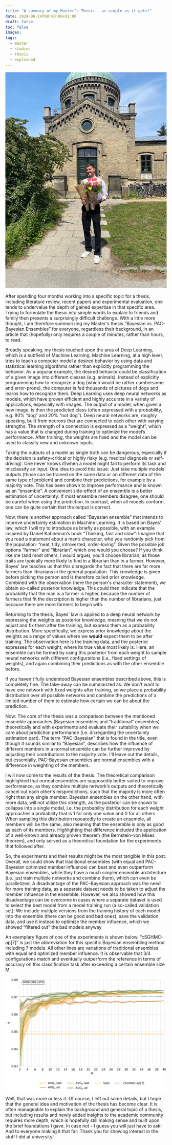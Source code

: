 ```yaml
---
title: "A summary of my Master’s Thesis - as simple as it gets!"
date: 2024-06-14T00:00:00+01:00
draft: false
toc: false
images:
tags:
  - master
  - studies
  - thesis
  - explained
---
```


![After my defense!](/static/master.jpg)

After spending four months working into a specific topic for a thesis, including literature review, recent papers and experimental evaluation, one tends to undervalue the depth of gained expertise in that specific area. Trying to formulate the thesis into simple words to explain to friends and family then presents a surprisingly difficult challenge. With a little more thought, I am therefore summarizing my Master's thesis “Bayesian vs. PAC-Bayesian Ensembles” for everyone, regardless their background, in an article that (hopefully) only requires a couple of minutes, rather than hours, to read.

Broadly speaking, my thesis touched upon the area of Deep Learning, which is a subfield of Machine Learning. Machine Learning, at a high level, tries to teach a computer model a desired behavior by using data and statistical learning algorithms rather than explicitly programming the behavior. As a popular example, the desired behavior could be classification of a given image into different classes (e.g. animals). Instead of explicitly programming how to recognize a dog (which would be rather cumbersome and error-prone), the computer is fed thousands of pictures of dogs and learns how to recognize them. Deep Learning uses deep neural networks as models, which have proven efficient and highly accurate in a variety of applications, especially with images. The output of a model, when given a new image, is then the predicted class (often expressed with a probability, e.g. 80% “dog” and 20% “not dog”). Deep neural networks are, roughly speaking, built from neurons that are connected to each other with varying strengths. The strength of a connection is expressed as a “weight”, which has a value that is changed during training to optimize the model’s performance. After training, the weights are fixed and the model can be used to classify new and unknown inputs.

Taking the outputs of a model as single truth can be dangerous, especially if the decision is safety-critical or highly risky (e.g. medical diagnosis or self-driving). One never knows if/when a model might fail to perform its task and misclassify an input. One idea to avoid this issue: Just take multiple models' outputs (those can be trained on the same data or on different data of the same type of problem) and combine their predictions, for example by a majority vote. This has been shown to improve performance and is known as an “ensemble”. A convenient side-effect of an ensemble is a better estimation of uncertainty: If most ensemble members disagree, one should be careful when using the prediction. In contrast, when all models conform, one can be quite certain that the output is correct.

Now, there is another approach called “Bayesian ensemble” that intends to improve uncertainty estimation in Machine Learning. It is based on Bayes’ law, which I will try to introduce as briefly as possible, with an example inspired by Daniel Kahneman’s book “Thinking, fast and slow”: Imagine that you read a statement about a man’s character, who you randomly pick from the population: “neat, tidy, introverted, order-loving”. Given the possible job options “farmer” and “librarian”, which one would you choose? If you think like me (and most others, I would argue), you'll choose librarian, as those traits are typically more likely to find in a librarian than in a farmer. However, Bayes' law teaches us that this disregards the fact that there are far more farmers than librarians in the general population. This knowledge is given before picking the person and is therefore called prior knowledge. Combined with the observation (here the person's character statement), we obtain so-called posterior knowledge. This could then indicate that the probability that the man is a farmer is higher, because the number of farmers that fit the description is higher than the number of librarians, just because there are more farmers to begin with.

Returning to the thesis, Bayes' law is applied to a deep neural network by expressing the weights as posterior knowledge, meaning that we do not adjust and fix them after the training, but express them as a probability distribution. More specifically, we express prior knowledge about the weights as a range of values where we **would** expect them to be after training. The observation here is the training data, and the posterior expresses for each weight, where its true value most likely is. Here, an ensemble can be formed by using this posterior from each weight to sample neural networks with different configurations (i.e., fixed settings of weights), and again combining their predictions as with the other ensemble before. 

If you haven't fully understood Bayesian ensembles described above, this is completely fine. The take-away can be summarized as: We don't want to have one network with fixed weights after training, so we place a probability distribution over all possible networks and combine the predictions of a limited number of them to estimate how certain we can be about the prediction.

Now: The core of the thesis was a comparison between the mentioned ensemble approaches (Bayesian ensembles and “traditional” ensembles) theoretically and with experiments and evaluate their suitability when we care about prediction performance (i.e. disregarding the uncertainty estimation part). The term “PAC-Bayesian” that is found in the title, even though it sounds similar to “Bayesian”, describes how the influence of different members in a normal ensemble can be further improved by adjusting their contributions to the majority vote. I'll leave out the details, but essentially, PAC-Bayesian ensembles are normal ensembles with a difference in weighting of the members.

I will now come to the results of the thesis. The theoretical comparison highlighted that normal ensembles are supposedly better suited to improve performance, as they combine multiple network’s outputs and theoretically cancel out each other's mispredictions, such that the majority is more often right than any single member. Bayesian ensembles on the other hand, with more data, will not utilize this strength, as the posterior can be shown to collapse into a single model, i.e. the probability distribution for each weight approaches a probability that is 1 for only one value and 0 for all others. When sampling this distribution repeatedly to create an ensemble, all members will be the same, also meaning that the ensemble is only as good as each of its members. Highlighting that difference included the application of a well-known and already proven theorem (the Bernstein-von Mises theorem), and only served as a theoretical foundation for the experiments that followed after.

So, the experiments and their results might be the most tangible in this post. Overall, we could show that traditional ensembles (with equal and PAC-Bayesian optimized member influence) can beat and even outperform Bayesian ensembles, while they have a much simpler ensemble architecture (i.e. just train multiple networks and combine them), which can even be parallelized. A disadvantage of the PAC-Bayesian approach was the need for more training data, as a separate dataset needs to be taken to adjust the member influence in the ensemble. However, we also showed how this disadvantage can be overcome in cases where a separate dataset is used to select the best model from a model training run (a so-called validation set): We include multiple versions from the training history of each model into the ensemble (there can be good and bad ones), save the validation data, and use it instead to optimize the member influence, which we showed “filtered out” the bad models anyway

An exemplary figure of one of the experiments is shown below. “cSGHMC-ap[7]” is just the abbreviation for this specific Bayesian ensembling method including 7 models. All other lines are variations of traditional ensembles with equal and optimized member influence. It is observable that 3/4 configurations match and eventually outperform the reference in terms of accuracy on this classification task after exceeding a certain ensemble size M.

![Performance with varying ensemble size](/static/ensemble_accs.png)

Well, that was more or less it. Of course, I left out some details, but I hope that the general idea and motivation of the thesis has become clear. It is often manageable to explain the background and general topic of a thesis, but including results and newly added insights to the academic community requires more depth, which is hopefully still making sense and built upon the brief foundations I gave. In case not - I guess you will just have to ask! And to everyone making it that far: Thank you for showing interest in the stuff I did at university!